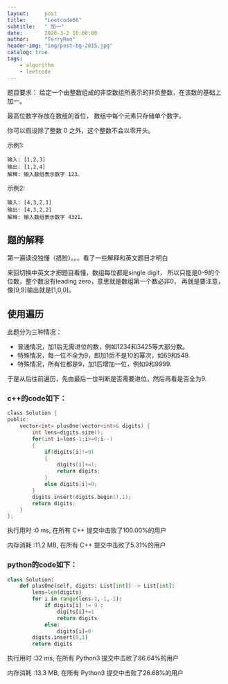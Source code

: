 ```yaml
---
layout:     post
title:      "Leetcode66"
subtitle:   " 加一"
date:       2020-3-2 10:00:00
author:     "TerryRen"
header-img: "img/post-bg-2015.jpg"
catalog: true
tags:
    - algorithm
    - leetcode
---
```

题目要求：
给定一个由整数组成的非空数组所表示的非负整数，在该数的基础上加一。

最高位数字存放在数组的首位， 数组中每个元素只存储单个数字。

你可以假设除了整数 0 之外，这个整数不会以零开头。


示例1:
```
输入: [1,2,3]
输出: [1,2,4]
解释: 输入数组表示数字 123。
```

示例2:
```
输入: [4,3,2,1]
输出: [4,3,2,2]
解释: 输入数组表示数字 4321。
```
## 题的解释
第一遍读没独懂（捂脸）。。。看了一些解释和英文题目才明白

来回切换中英文才把题目看懂，数组每位都是single digit，
所以只能是0-9的个位数，整个数没有leading zero，意思就是数组第一个数必非0，
再就是要注意，像[9,9]输出就是[1,0,0]。

## 使用遍历
此题分为三种情况：
* 普通情况，加1后无需进位的数，例如1234和3425等大部分数。
* 特殊情况，每一位不全为9，即加1后不是10的幂次，如69和549.
* 特殊情况，所有位都是9，加1后增加一位，例如9和9999.

于是从后往前遍历，先由最后一位判断是否需要进位，然后再看是否全为9.
### c++的code如下：


```c
class Solution {
public:
    vector<int> plusOne(vector<int>& digits) {
        int lens=digits.size();
        for(int i=lens-1;i>=0;i--)
        {
            if(digits[i]!=9)
            {
                digits[i]+=1;
                return digits;
            }
            else digits[i]=0;             
        }
        digits.insert(digits.begin(),1);
        return digits;       
    }
};
```
执行用时 :0 ms, 在所有 C++ 提交中击败了100.00%的用户

内存消耗 :11.2 MB, 在所有 C++ 提交中击败了5.31%的用户
### python的code如下：


```python
class Solution:
    def plusOne(self, digits: List[int]) -> List[int]:
        lens=len(digits)
        for i in range(lens-1,-1,-1):
            if digits[i] != 9 :
                digits[i]+=1
                return digits
            else:
                digits[i]=0
        digits.insert(0,1)
        return digits
```
执行用时 :32 ms, 在所有 Python3 提交中击败了86.64%的用户

内存消耗 :13.3 MB, 在所有 Python3 提交中击败了26.68%的用户

